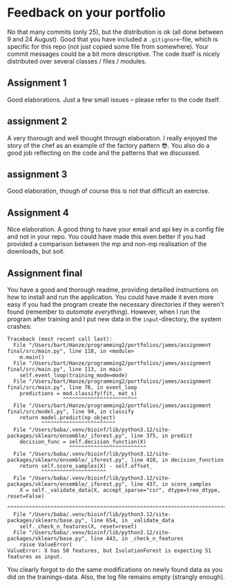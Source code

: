 # Feedback on your portfolio

No that many commits (only 25), but the distribution is ok (all done between 9 and 24 August). Good that you have included a `.gitignore`-file, which is specific for this repo (not just copied some file from somewhere). Your commit messages could be a bit more descriptive. The code itself is nicely distributed over several classes / files / modules.

## Assignment 1

Good elaborations. Just a few small issues – please refer to the code itself.

## assignment 2

A very thorough and well thought through elaboration. I really enjoyed the story of the chef as an example of the factory pattern 😎. You also do a good job reflecting on the code and the patterns that we discussed.

## assignment 3

Good elaboration, though of course this is not that difficult an exercise.

## Assignment 4

Nice elaboration. A good thing to have your email and api key in a config file and not in your repo. You could have made this even better if you had provided a comparison between the mp and non-mp realisation of the downloads, but soit.

## Assignment final

You have a good and thorough readme, providing detailled instructions on how to install and run the application. You could have made it even more easy if you had the program create the necessary directories if they weren't found (remember to *automate everything*). However, when I run the program after training and I put new data in the `input`-directory, the system crashes:

```shell
Traceback (most recent call last):
  File "/Users/bart/Hanze/programming2/portfolios/james/assignment final/src/main.py", line 118, in <module>
    m.main()
  File "/Users/bart/Hanze/programming2/portfolios/james/assignment final/src/main.py", line 113, in main
    self.event_loop(training_mode=mode)
  File "/Users/bart/Hanze/programming2/portfolios/james/assignment final/src/main.py", line 76, in event_loop
    predictions = mod.classify(fit, mat_s)
                  ^^^^^^^^^^^^^^^^^^^^^^^^
  File "/Users/bart/Hanze/programming2/portfolios/james/assignment final/src/model.py", line 94, in classify
    return model.predict(np_object)
           ^^^^^^^^^^^^^^^^^^^^^^^^
  File "/Users/baba/.venv/bioinf/lib/python3.12/site-packages/sklearn/ensemble/_iforest.py", line 375, in predict
    decision_func = self.decision_function(X)
                    ^^^^^^^^^^^^^^^^^^^^^^^^^
  File "/Users/baba/.venv/bioinf/lib/python3.12/site-packages/sklearn/ensemble/_iforest.py", line 410, in decision_function
    return self.score_samples(X) - self.offset_
           ^^^^^^^^^^^^^^^^^^^^^
  File "/Users/baba/.venv/bioinf/lib/python3.12/site-packages/sklearn/ensemble/_iforest.py", line 437, in score_samples
    X = self._validate_data(X, accept_sparse="csr", dtype=tree_dtype, reset=False)
        ^^^^^^^^^^^^^^^^^^^^^^^^^^^^^^^^^^^^^^^^^^^^^^^^^^^^^^^^^^^^^^^^^^^^^^^^^^
  File "/Users/baba/.venv/bioinf/lib/python3.12/site-packages/sklearn/base.py", line 654, in _validate_data
    self._check_n_features(X, reset=reset)
  File "/Users/baba/.venv/bioinf/lib/python3.12/site-packages/sklearn/base.py", line 443, in _check_n_features
    raise ValueError(
ValueError: X has 50 features, but IsolationForest is expecting 51 features as input.
```

You clearly forgot to do the same modifications on newly found data as you did on the trainings-data. Also, the log file remains empty (strangly enough).


